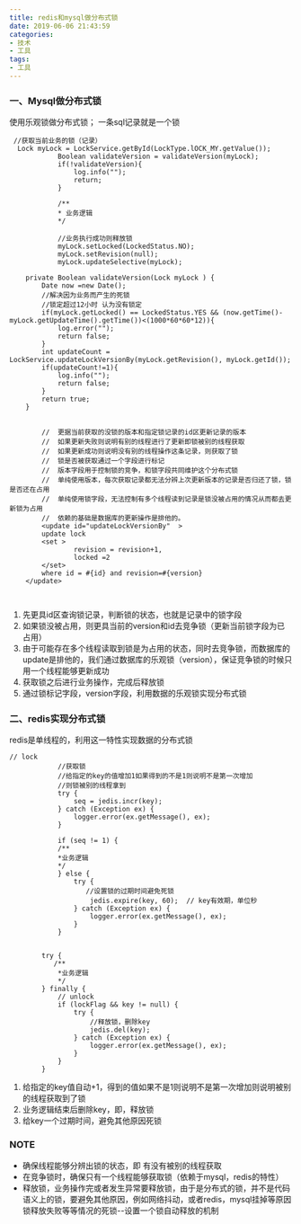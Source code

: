 ```yaml
---
title: redis和mysql做分布式锁
date: 2019-06-06 21:43:59
categories:
- 技术
- 工具
tags:
- 工具
---
```


### 一、Mysql做分布式锁

使用乐观锁做分布式锁；
一条sql记录就是一个锁
<!--more-->
```
 //获取当前业务的锁（记录）
  Lock myLock = LockService.getById(LockType.lOCK_MY.getValue());
            Boolean validateVersion = validateVersion(myLock);
            if(!validateVersion){
                log.info("");
                return;
            }
            
            /**
            * 业务逻辑
            */
            
            //业务执行成功则释放锁
            myLock.setLocked(LockedStatus.NO);
            myLock.setRevision(null);
            myLock.updateSelective(myLock);

    private Boolean validateVersion(Lock myLock ) {
        Date now =new Date();
        //解决因为业务而产生的死锁
        //锁定超过12小时 认为没有锁定
        if(myLock.getLocked() == LockedStatus.YES && (now.getTime()-myLock.getUpdateTime().getTime())<(1000*60*60*12)){
            log.error("");
            return false;
        }
        int updateCount = LockService.updateLockVersionBy(myLock.getRevision(), myLock.getId());
        if(updateCount!=1){
            log.info("");
            return false;
        }
        return true;
    }
    
    
        //  更据当前获取的没锁的版本和指定锁记录的id区更新记录的版本
        //  如果更新失败则说明有别的线程进行了更新即锁被别的线程获取
        //  如果更新成功则说明没有别的线程操作这条记录，则获取了锁
        //  锁是否被获取通过一个字段进行标记
        //  版本字段用于控制锁的竞争，和锁字段共同维护这个分布式锁
        //  单纯使用版本，每次获取记录都无法分辨上次更新版本的记录是否归还了锁，锁是否还在占用
        //  单纯使用锁字段，无法控制有多个线程读到记录是锁没被占用的情况从而都去更新锁为占用
        //  依赖的基础是数据库的更新操作是排他的。
        <update id="updateLockVersionBy"  >
        update lock
        <set >
                revision = revision+1,
                locked =2
        </set>
        where id = #{id} and revision=#{version}
    </update>



```

1. 先更具id区查询锁记录，判断锁的状态，也就是记录中的锁字段
2. 如果锁没被占用，则更具当前的version和id去竞争锁（更新当前锁字段为已占用）
3. 由于可能存在多个线程读取到锁是为占用的状态，同时去竞争锁，而数据库的update是排他的，我们通过数据库的乐观锁（version），保证竞争锁的时候只用一个线程能够更新成功
4. 获取锁之后进行业务操作，完成后释放锁
5. 通过锁标记字段，version字段，利用数据的乐观锁实现分布式锁


### 二、redis实现分布式锁

redis是单线程的，利用这一特性实现数据的分布式锁

```
// lock
	        //获取锁
	        //给指定的key的值增加1如果得到的不是1则说明不是第一次增加
	        //则锁被别的线程拿到
			try {
				seq = jedis.incr(key);
			} catch (Exception ex) {
				logger.error(ex.getMessage(), ex);
			}
			
			if (seq != 1) {
			/**
			*业务逻辑
			*/
			} else {
				try {
				   //设置锁的过期时间避免死锁
					jedis.expire(key, 60);	// key有效期，单位秒
				} catch (Exception ex) {
					logger.error(ex.getMessage(), ex);
				}
			}
		
		
		try {
		   /**
			*业务逻辑
			*/
		} finally {
			// unlock
			if (lockFlag && key != null) {
				try {
			    	//释放锁，删除key
					jedis.del(key);
				} catch (Exception ex) {
					logger.error(ex.getMessage(), ex);
				}
			}
		}

```
1.  给指定的key值自动+1，得到的值如果不是1则说明不是第一次增加则说明被别的线程获取到了锁
2.  业务逻辑结束后删除key，即，释放锁
3.  给key一个过期时间，避免其他原因死锁

###  NOTE

- 确保线程能够分辨出锁的状态，即 有没有被别的线程获取
- 在竞争锁时，确保只有一个线程能够获取锁（依赖于mysql，redis的特性）
- 释放锁，业务操作完或者发生异常要释放锁，由于是分布式的锁，并不是代码语义上的锁，要避免其他原因，例如网络抖动，或者redis，mysql挂掉等原因锁释放失败等等情况的死锁--设置一个锁自动释放的机制